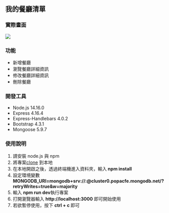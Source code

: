 <h2>我的餐廳清單</h2>
<h3>實際畫面</h3>
<img src="https://user-images.githubusercontent.com/103364394/190192351-435d1de9-3d27-45e9-bcc8-3cfc0ac6a5bd.png">

<h3>功能</h3>
<ul>
<li>新增餐廳<br>
<li>瀏覽餐廳詳細資訊<br>
<li>修改餐廳詳細資訊<br>
<li>刪除餐廳<br>
</ul>

<h3>開發工具</h3>
<ul>
<li>Node.js 14.16.0<br>
<li>Express 4.16.4<br>
<li>Express-Handlebars 4.0.2<br>
<li>Bootstrap 4.3.1<br>
<li>Mongoose 5.9.7<br>
</ul>

<h3>使用說明</h3>
<ol>
<li>請安裝 node.js 與 npm</li>

<li>將專案<a href="https://github.com/CharisLai/2-3A1Restaurant_List.git">clone</a> 到本地</li>


<li>在本地開啟之後，透過終端機進入資料夾，輸入<b> npm install</b></li>

<li>設定環境變數<b> MONGODB_URI=mongodb+srv://<Your MongoDB Account>:<Your MongoDB Password>@cluster0.popacfe.mongodb.net/<Your MongoDB Table>?retryWrites=true&w=majority</b></li>

<li>輸入 <strong>npm run dev</strong>執行專案</li>

<li>打開瀏覽器輸入 <b> http://localhost:3000</b> 即可開始使用</li>

<li>若欲暫停使用，按下 <b>ctrl + c </b>即可</li>
<ol>
